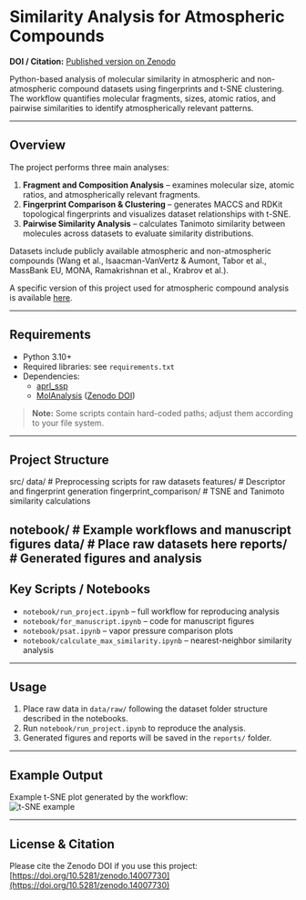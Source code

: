 # Similarity Analysis for Atmospheric Compounds

**DOI / Citation:** [Published version on Zenodo](https://doi.org/10.5281/zenodo.14007730)  

Python-based analysis of molecular similarity in atmospheric and non-atmospheric compound datasets using fingerprints and t-SNE clustering. The workflow quantifies molecular fragments, sizes, atomic ratios, and pairwise similarities to identify atmospherically relevant patterns.

---

## Overview

The project performs three main analyses:

1. **Fragment and Composition Analysis** – examines molecular size, atomic ratios, and atmospherically relevant fragments.
2. **Fingerprint Comparison & Clustering** – generates MACCS and RDKit topological fingerprints and visualizes dataset relationships with t-SNE.
3. **Pairwise Similarity Analysis** – calculates Tanimoto similarity between molecules across datasets to evaluate similarity distributions.

Datasets include publicly available atmospheric and non-atmospheric compounds (Wang et al., Isaacman-VanVertz & Aumont, Tabor et al., MassBank EU, MONA, Ramakrishnan et al., Krabrov et al.).  

A specific version of this project used for atmospheric compound analysis is available [here](https://zenodo.org/records/14107768).

---

## Requirements

- Python 3.10+
- Required libraries: see `requirements.txt`
- Dependencies:
  - [aprl_ssp](https://github.com/stakahama/aprl-ssp/tree/master/SMARTSpatterns)
  - [MolAnalysis](https://gitlab.com/hilsan/MolAnalysis.git) ([Zenodo DOI](https://doi.org/10.5281/zenodo.14007835))

> **Note:** Some scripts contain hard-coded paths; adjust them according to your file system.

---

## Project Structure

src/
data/ # Preprocessing scripts for raw datasets
features/ # Descriptor and fingerprint generation
fingerprint_comparison/ # TSNE and Tanimoto similarity calculations

notebook/ # Example workflows and manuscript figures
data/ # Place raw datasets here
reports/ # Generated figures and analysis
---

## Key Scripts / Notebooks

- `notebook/run_project.ipynb` – full workflow for reproducing analysis
- `notebook/for_manuscript.ipynb` – code for manuscript figures
- `notebook/psat.ipynb` – vapor pressure comparison plots
- `notebook/calculate_max_similarity.ipynb` – nearest-neighbor similarity analysis

---

## Usage

1. Place raw data in `data/raw/` following the dataset folder structure described in the notebooks.
2. Run `notebook/run_project.ipynb` to reproduce the analysis.
3. Generated figures and reports will be saved in the `reports/` folder.

---

## Example Output

Example t-SNE plot generated by the workflow:  
![t-SNE example](figures/example_tsne_image.png)  


---

## License & Citation

Please cite the Zenodo DOI if you use this project: [https://doi.org/10.5281/zenodo.14007730](https://doi.org/10.5281/zenodo.14007730)
